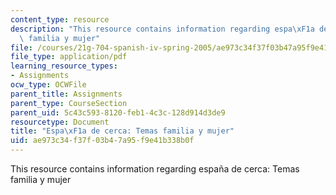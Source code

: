 ```yaml
---
content_type: resource
description: "This resource contains information regarding espa\xF1a de cerca: Temas\
  \ familia y mujer"
file: /courses/21g-704-spanish-iv-spring-2005/ae973c34f37f03b47a95f9e41b338b0f_MIT21G_704S05_familia_y_mu.pdf
file_type: application/pdf
learning_resource_types:
- Assignments
ocw_type: OCWFile
parent_title: Assignments
parent_type: CourseSection
parent_uid: 5c43c593-8120-feb1-4c3c-128d914d3de9
resourcetype: Document
title: "Espa\xF1a de cerca: Temas familia y mujer"
uid: ae973c34-f37f-03b4-7a95-f9e41b338b0f
---
```

This resource contains information regarding españa de cerca: Temas familia y mujer

